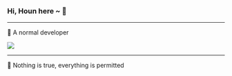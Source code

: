 ### Hi, Houn here ~ 👋
---

🤠 A normal developer

![](https://github-readme-stats.vercel.app/api?username=yuanhaoyu)

---

🥷 Nothing is true, everything is permitted


<!--
**yuanhaoyu/yuanhaoyu** is a ✨ _special_ ✨ repository because its `README.md` (this file) appears on your GitHub profile.

Here are some ideas to get you started:

- 🔭 I’m currently working on ...
- 🌱 I’m currently learning ...
- 👯 I’m looking to collaborate on ...
- 🤔 I’m looking for help with ...
- 💬 Ask me about ...
- 📫 How to reach me: ...
- 😄 Pronouns: ...
- ⚡ Fun fact: ...
-->
